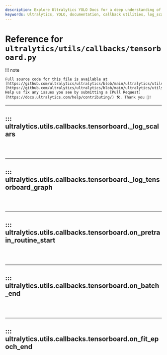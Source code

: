 ```yaml
---
description: Explore Ultralytics YOLO Docs for a deep understanding of log_scalars, on_batch_end & other callback utilities embedded in the tensorboard module.
keywords: Ultralytics, YOLO, documentation, callback utilities, log_scalars, on_batch_end, tensorboard
---
```


# Reference for `ultralytics/utils/callbacks/tensorboard.py`

!!! note

    Full source code for this file is available at [https://github.com/ultralytics/ultralytics/blob/main/ultralytics/utils/callbacks/tensorboard.py](https://github.com/ultralytics/ultralytics/blob/main/ultralytics/utils/callbacks/tensorboard.py). Help us fix any issues you see by submitting a [Pull Request](https://docs.ultralytics.com/help/contributing/) 🛠️. Thank you 🙏!

---
## ::: ultralytics.utils.callbacks.tensorboard._log_scalars
<br><br>

---
## ::: ultralytics.utils.callbacks.tensorboard._log_tensorboard_graph
<br><br>

---
## ::: ultralytics.utils.callbacks.tensorboard.on_pretrain_routine_start
<br><br>

---
## ::: ultralytics.utils.callbacks.tensorboard.on_batch_end
<br><br>

---
## ::: ultralytics.utils.callbacks.tensorboard.on_fit_epoch_end
<br><br>
